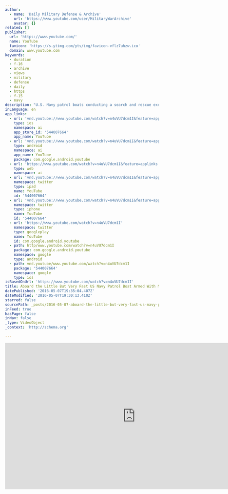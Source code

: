```yaml
---
author:
  - name: 'Daily Military Defense & Archive'
    url: 'https://www.youtube.com/user/MilitaryWarArchive'
    avatar: {}
related: []
publisher:
  url: 'https://www.youtube.com/'
  name: YouTube
  favicon: 'https://s.ytimg.com/yts/img/favicon-vflz7uhzw.ico'
  domain: www.youtube.com
keywords:
  - duration
  - f-16
  - archive
  - views
  - military
  - defense
  - daily
  - https
  - f-15
  - navy
description: "U.S. Navy patrol boats conducting a search and rescue exercise. Video by Chief Petty Officer Larry Baruwa and Tech. Sgt. Michael Jackson Thumbnail Credit: Mike Baird from Flickr https://www.flickr.com/photos/72825507@N00/2087879492/ , Modified by Daily Military Defense & Archive Don't forget to subscribe us on Facebook or Twitter."
inLanguage: en
app_links:
  - url: 'vnd.youtube://www.youtube.com/watch?v=n4uVU7dcm1I&feature=applinks'
    type: ios
    namespace: ai
    app_store_id: '544007664'
    app_name: YouTube
  - url: 'vnd.youtube://www.youtube.com/watch?v=n4uVU7dcm1I&feature=applinks'
    type: android
    namespace: ai
    app_name: YouTube
    package: com.google.android.youtube
  - url: 'https://www.youtube.com/watch?v=n4uVU7dcm1I&feature=applinks'
    type: web
    namespace: ai
  - url: 'vnd.youtube://www.youtube.com/watch?v=n4uVU7dcm1I&feature=applinks'
    namespace: twitter
    type: ipad
    name: YouTube
    id: '544007664'
  - url: 'vnd.youtube://www.youtube.com/watch?v=n4uVU7dcm1I&feature=applinks'
    namespace: twitter
    type: iphone
    name: YouTube
    id: '544007664'
  - url: 'https://www.youtube.com/watch?v=n4uVU7dcm1I'
    namespace: twitter
    type: googleplay
    name: YouTube
    id: com.google.android.youtube
  - path: http/www.youtube.com/watch?v=n4uVU7dcm1I
    package: com.google.android.youtube
    namespace: google
    type: android
  - path: vnd.youtube/www.youtube.com/watch?v=n4uVU7dcm1I
    package: '544007664'
    namespace: google
    type: ios
isBasedOnUrl: 'https://www.youtube.com/watch?v=n4uVU7dcm1I'
title: Aboard the Little But Very Fast US Navy Patrol Boat Armed With M2 Machine Gun .50 Caliber
datePublished: '2016-05-07T19:35:04.407Z'
dateModified: '2016-05-07T19:30:13.410Z'
starred: false
sourcePath: _posts/2016-05-07-aboard-the-little-but-very-fast-us-navy-patrol-boat-armed-wi.md
inFeed: true
hasPage: false
inNav: false
_type: VideoObject
_context: 'http://schema.org'

---
```

<iframe src="https://cdn.embedly.com/widgets/media.html?src=https%3A%2F%2Fwww.youtube.com%2Fembed%2Fn4uVU7dcm1I%3Ffeature%3Doembed&amp;url=https%3A%2F%2Fwww.youtube.com%2Fwatch%3Fv%3Dn4uVU7dcm1I&amp;image=https%3A%2F%2Fi.ytimg.com%2Fvi%2Fn4uVU7dcm1I%2Fhqdefault.jpg&amp;key=b7d04c9b404c499eba89ee7072e1c4f7&amp;type=text%2Fhtml&amp;schema=youtube" width="854" height="480" scrolling="no" frameborder="0" allowfullscreen="" style=""></iframe>